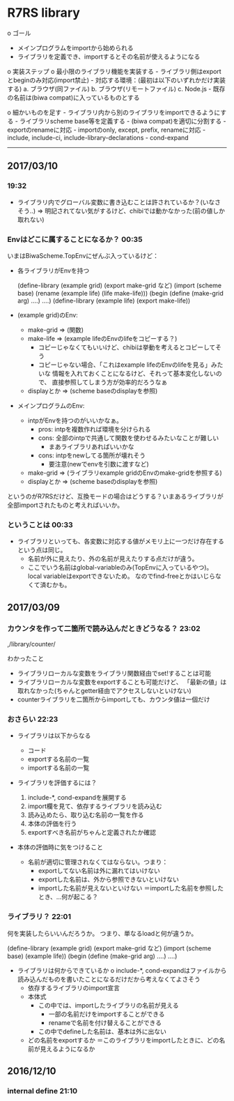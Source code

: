 # R7RS library

o ゴール
  - メインプログラムをimportから始められる
  - ライブラリを定義でき、importするとその名前が使えるようになる

o 実装ステップ
  o 最小限のライブラリ機能を実装する
    - ライブラリ側はexportとbeginのみ対応(import禁止)
    - 対応する環境：(最初は以下のいずれかだけ実装する)
      a. ブラウザ(同ファイル)
      b. ブラウザ(リモートファイル)
      c. Node.js
    - 既存の名前は(biwa compat)に入っているものとする

  o 細かいものを足す
    - ライブラリ内から別のライブラリをimportできるようにする
    - ライブラリscheme base等を定義する
    - (biwa compat)を適切に分割する
    - exportのrenameに対応
    - importのonly, except, prefix, renameに対応
    - include, include-ci, include-library-declarations
    - cond-expand

----

## 2017/03/10

###  19:32

  - ライブラリ内でグローバル変数に書き込むことは許されているか？(いなさそう..)
    => 明記されてない気がするけど、chibiでは動かなかった(前の値しか取れない)

### Envはどこに属することになるか？ 00:35

いまはBiwaScheme.TopEnvにぜんぶ入っているけど：
- 各ライブラリがEnvを持つ

  (define-library (example grid)
    (export make-grid など)
    (import (scheme base)
            (rename (example life) (life make-life)))
    (begin
      (define (make-grid arg) ....)
      ....)
  (define-library (example life)
    (export make-life))

- (example grid)のEnv:
  - make-grid => (関数)
  - make-life => (example lifeのEnvのlifeをコピーする？)
    - コピーじゃなくてもいいけど、chibiは挙動を考えるとコピーしてそう
    - コピーじゃない場合、「これはexample lifeのEnvのlifeを見る」みたいな
      情報を入れておくことになるけど、それって基本変化しないので、
      直接参照してしまう方が効率的だろうなぁ
  - displayとか => (scheme baseのdisplayを参照)

- メインプログラムのEnv:
  - intpがEnvを持つのがいいかなぁ。
    - pros: intpを複数作れば環境を分けられる
    - cons: 全部のintpで共通して関数を使わせるみたいなことが難しい
      - まあライブラリあればいいかな
    - cons: intpをnewしてる箇所が壊れそう
      - 要注意(newでenvを引数に渡すなど)
  - make-grid => (ライブラリexample gridのEnvのmake-gridを参照する)
  - displayとか => (scheme baseのdisplayを参照)

というのがR7RSだけど、互換モードの場合はどうする？いまあるライブラリが全部importされたものと考えればいいか。

### ということは  00:33

- ライブラリといっても、各変数に対応する値がメモリ上に一つだけ存在するという点は同じ。
  - 名前が外に見えたり、外の名前が見えたりする点だけが違う。
  - ここでいう名前はglobal-variableのみ(TopEnvに入っているやつ)。
    local variableはexportできないため。
    なのでfind-freeとかはいじらなくて済むかも。

## 2017/03/09

### カウンタを作って二箇所で読み込んだときどうなる？ 23:02

,/library/counter/

わかったこと

- ライブラリローカルな変数をライブラリ関数経由でset!することは可能
- ライブラリローカルな変数をexportすることも可能だけど、
  「最新の値」は取れなかった(ちゃんとgetter経由でアクセスしないといけない)
- counterライブラリを二箇所からimportしても、カウンタ値は一個だけ

### おさらい 22:23

- ライブラリは以下からなる
  - コード
  - exportする名前の一覧
  - importする名前の一覧

- ライブラリを評価するには？
  1. include-*, cond-expandを展開する
  1. import欄を見て、依存するライブラリを読み込む
  1. 読み込めたら、取り込む名前の一覧を作る
  1. 本体の評価を行う
  1. exportすべき名前がちゃんと定義されたか確認

- 本体の評価時に気をつけること
  - 名前が適切に管理されなくてはならない。つまり：
    - exportしてない名前は外に漏れてはいけない
    - exportした名前は、外から参照できないといけない
    - importした名前が見えないといけない
      ＝importした名前を参照したとき、...何が起こる？

### ライブラリ？ 22:01

何を実装したらいいんだろうか。
つまり、単なるloadと何が違うか。

  (define-library (example grid)
    (export make-grid など)
    (import (scheme base) (example life))
    (begin
      (define (make-grid arg) ....)
      ....)

- ライブラリは何からできているか
  o include-*, cond-expandはファイルから読み込んだものを書いたことになるだけだから考えなくてよさそう
  - 依存するライブラリのimport宣言
  - 本体式
    - この中では、importしたライブラリの名前が見える
      - 一部の名前だけをimportすることができる
      - renameで名前を付け替えることができる
    - この中でdefineした名前は、基本は外に出ない
  - どの名前をexportするか
    ＝このライブラリをimportしたときに、どの名前が見えるようになるか

## 2016/12/10

### internal define 21:10


